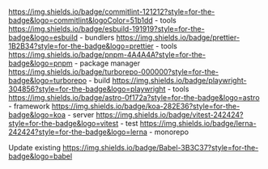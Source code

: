 https://img.shields.io/badge/commitlint-121212?style=for-the-badge&logo=commitlint&logoColor=51b1dd - tools
https://img.shields.io/badge/esbuild-191919?style=for-the-badge&logo=esbuild - bundlers
https://img.shields.io/badge/prettier-1B2B34?style=for-the-badge&logo=prettier - tools
https://img.shields.io/badge/pnpm-4A4A4A?style=for-the-badge&logo=pnpm - package manager
https://img.shields.io/badge/turborepo-000000?style=for-the-badge&logo=turborepo - build
https://img.shields.io/badge/playwright-304856?style=for-the-badge&logo=playwright - tools
https://img.shields.io/badge/astro-0f172a?style=for-the-badge&logo=astro - framework
https://img.shields.io/badge/koa-282E36?style=for-the-badge&logo=koa - server
https://img.shields.io/badge/vitest-242424?style=for-the-badge&logo=vitest - test
https://img.shields.io/badge/lerna-242424?style=for-the-badge&logo=lerna - monorepo




Update existing
https://img.shields.io/badge/Babel-3B3C37?style=for-the-badge&logo=babel
